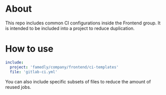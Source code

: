 About
=====

This repo includes common CI configurations inside the Frontend group. It is
intended to be included into a project to reduce duplication.

How to use
==========

```yaml
include:
  project: 'famedly/company/frontend/ci-templates'
  file: 'gitlab-ci.yml'
```

You can also include specific subsets of files to reduce the amount of reused
jobs.

